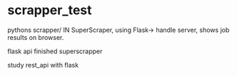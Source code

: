 # scrapper_test
pythons scrapper/
IN SuperScraper, using Flask-> handle server, shows job results on browser.

flask api
finished superscrapper

study rest_api with flask
